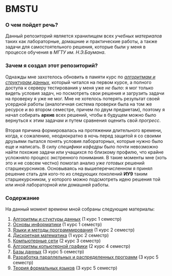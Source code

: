 # BMSTU

### О чем пойдет речь? 
Данный репозиторий является хранилищем всех _учебных материалов_ таких как лабораторные, домашние и практические работы, а также задачи для самостоятельного решения, которые были у меня в процессе обучения в *МГТУ им. Н.Э.Баумана*.

### Зачем я создал этот репозиторий?
Однажды мне захотелось обновить в памяти курс по [_алгоритмам и структурам данных_](./Algorithms%20and%20data%20structures/), который читался на первом курсе, а полного доступа к серверу тестирования у меня уже _не было_: я мог только видеть условия задач, но посмотреть свои решения и загрузить задачи на проверку я уже не мог. Мне не хотелось потерять результат своей усердной работы (аналогичная система проверки была на том же ресурсе и во втором семестре, причем по двум предметам), поэтому я начал собирать **архив** всех решений, чтобы в будущем можно было вернуться к этим задачам и путем сравнения оценить свой _прогресс_. 

Вторая причина формировалась на протяжении длительного времени, когда, к сожалению, неоднократно в ночь перед защитой я со своими друзьями пытался понять условия лабораторных, которые нужно было еще и написать. В силу _специфики кафедры_ было почти невозможно найти похожие задачи или учащихся по близкому профилю, что крайне усложняло процесс экстренного понимания. В такие моменты мне (хоть это и не совсем честно) помогал анализ _уже готовых_ решений старшекурсников. Основываясь на вышеперечисленном я принял решение стать для кого-то из следующих поколений **ИУ9** таким старшекурсником, у которого можно подсмотреть идею решения той или иной лабораторной или домашней работы.

### Содержание
На данный момент времени мной собраны следующие материалы:
1. [Алгоритмы и стуктуры данных](./Algorithms%20and%20data%20structures/) (1 курс 1 семестр)
2. [Основы информатики](./Informatics%20Basics/) (1 курс 1 семестр)
3. [Языки и методы программирования](./Programming%20languages%20and%20methods/) (1 курс 2 семестр)
4. [Дискретная математика](./Discrete%20Math/) (1 курс 2 семестр)
5. [Компьютерные сети](./Computer%20networks/) (2 курс 3 семестр)
6. [Алгоритмы копьютерной графики](./Computer%20Graphics%20Algorithms/) (2 курс 4 семестр)
7. [Базы данных](./Databases/) (3 курс 5 семестр)
8. [Разработка параллельных и распределенных программ](./Development%20of%20Parallel%20and%20Distributed%20Programs/) (3 курс 5 семестр)
9. [Теория формальных языков](https://github.com/not-Whale/tfl_labs) (3 курс 5 семестр)
